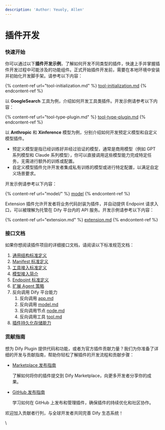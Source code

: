 ```yaml
---
description: 'Author: Yeuoly, Allen'
---
```


# 插件开发

### 快速开始

你可以通过以下**插件开发示例**，了解如何开发不同类型的插件，快速上手并掌握插件开发过程中可能涉及的功能组件。正式开始插件开发前，需要在本地环境中安装并初始化开发脚手架。请参考以下内容：

{% content-ref url="tool-initialization.md" %}
[tool-initialization.md](tool-initialization.md)
{% endcontent-ref %}

以 **GoogleSearch** 工具为例，介绍如何开发工具类插件。开发示例请参考以下内容：

{% content-ref url="tool-type-plugin.md" %}
[tool-type-plugin.md](tool-type-plugin.md)
{% endcontent-ref %}

以 **Anthropic** 和  **Xinference**  模型为例，分别介绍如何开发预定义模型和自定义模型插件。

* 预定义模型是指已经训练好并经过验证的模型，通常是商用模型（例如 GPT 系列模型和 Claude 系列模型），你可以直接调用这些模型能力完成特定任务，无需进行额外的训练或配置。
* 自定义模型插件允许开发者集成私有训练的模型或进行特定配置，以满足自定义场景要求。

开发示例请参考以下内容：

{% content-ref url="model/" %}
[model](model/)
{% endcontent-ref %}

Extension 插件允许开发者将业务代码封装为插件，并自动提供 Endpoint 请求入口，可以被理解为托管在 Dify 平台内的 API 服务。开发示例请参考以下内容：

{% content-ref url="extension.md" %}
[extension.md](extension.md)
{% endcontent-ref %}

### 接口文档

如果你想阅读插件项目的详细接口文档，请阅读以下标准规范文档：

1. [通用结构标准定义](../api-documentation/tong-yong-gui-fan-ding-yi.md)
2. [Manifest 标准定义](../api-documentation/manifest.md)
3. [工具接入标准定义](../api-documentation/tool.md)
4. [模型接入简介](../api-documentation/model/)
5. [Endpoint 标准定义](../api-documentation/endpoint.md)
6. [扩展 Agent 策略](../api-documentation/agent.md)
7. 反向调用 Dify 平台能力
   1. 反向调用 [app.md](../api-documentation/fan-xiang-diao-yong-dify-fu-wu/app.md "mention")
   2. 反向调用 [model.md](../api-documentation/fan-xiang-diao-yong-dify-fu-wu/model.md "mention")
   3. 反向调用节点 [node.md](../api-documentation/fan-xiang-diao-yong-dify-fu-wu/node.md "mention")
   4. 反向调用工具 [tool.md](../api-documentation/fan-xiang-diao-yong-dify-fu-wu/tool.md "mention")
8. [插件持久化存储能力](../api-documentation/chi-jiu-hua-cun-chu.md)

### 贡献指南

想为 Dify Plugin 提供代码和功能，或者为官方插件贡献力量？我们为你准备了详细的开发与贡献指南，帮助你轻松了解插件的开发流程和贡献步骤：

*   [Marketplace 发布指南](../publish-plugins/publish-plugin-to-dify-marketplace.md)

    了解如何将你的插件提交到 Dify Marketplace，向更多开发者分享你的成果。
*   [GitHub 发布指南](../publish-plugins/publish-plugin-on-personal-github-repo.md)

    学习如何在 GitHub 上发布和管理插件，确保插件的持续优化和社区协作。

欢迎加入贡献者行列，与全球开发者共同完善 Dify 生态系统！

\
